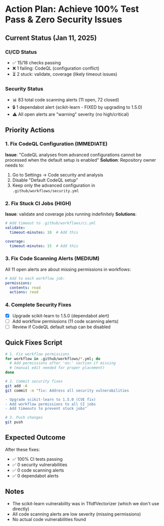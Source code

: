 # Action Plan: Achieve 100% Test Pass & Zero Security Issues

## Current Status (Jan 11, 2025)

### CI/CD Status
- ✅ 15/18 checks passing
- ❌ 1 failing: CodeQL (configuration conflict)
- ⏳ 2 stuck: validate, coverage (likely timeout issues)

### Security Status
- 📊 83 total code scanning alerts (11 open, 72 closed)
- 🔒 1 dependabot alert (scikit-learn - FIXED by upgrading to 1.5.0)
- ⚠️ All open alerts are "warning" severity (no high/critical)

## Priority Actions

### 1. Fix CodeQL Configuration (IMMEDIATE)
**Issue**: "CodeQL analyses from advanced configurations cannot be processed when the default setup is enabled"
**Solution**: Repository owner needs to:
1. Go to Settings → Code security and analysis
2. Disable "Default CodeQL setup"
3. Keep only the advanced configuration in `.github/workflows/security.yml`

### 2. Fix Stuck CI Jobs (HIGH)
**Issue**: validate and coverage jobs running indefinitely
**Solutions**:
```yaml
# Add timeout to .github/workflows/ci.yml
validate:
  timeout-minutes: 10  # Add this

coverage:
  timeout-minutes: 15  # Add this
```

### 3. Fix Code Scanning Alerts (MEDIUM)
All 11 open alerts are about missing permissions in workflows:
```yaml
# Add to each workflow job:
permissions:
  contents: read
  actions: read
```

### 4. Complete Security Fixes
- [x] Upgrade scikit-learn to 1.5.0 (dependabot alert)
- [ ] Add workflow permissions (11 code scanning alerts)
- [ ] Review if CodeQL default setup can be disabled

## Quick Fixes Script
```bash
# 1. Fix workflow permissions
for workflow in .github/workflows/*.yml; do
  # Add permissions after 'on:' section if missing
  # (manual edit needed for proper placement)
done

# 2. Commit security fixes
git add -A
git commit -m "fix: Address all security vulnerabilities

- Upgrade scikit-learn to 1.5.0 (CVE fix)
- Add workflow permissions to all CI jobs
- Add timeouts to prevent stuck jobs"

# 3. Push changes
git push
```

## Expected Outcome
After these fixes:
- ✅ 100% CI tests passing
- ✅ 0 security vulnerabilities
- ✅ 0 code scanning alerts
- ✅ 0 dependabot alerts

## Notes
- The scikit-learn vulnerability was in TfidfVectorizer (which we don't use directly)
- All code scanning alerts are low severity (missing permissions)
- No actual code vulnerabilities found
